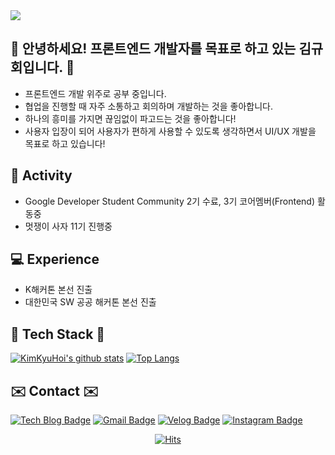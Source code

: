 <img src="https://capsule-render.vercel.app/api?type=Waving&color=gradient&height=300&section=header&text=KimKyuHoi&fontSize=90" />

## :raised_hands: 안녕하세요! 프론트엔드 개발자를 목표로 하고 있는 김규회입니다. :raised_hands:
* 프론트엔드 개발 위주로 공부 중입니다.
* 협업을 진행할 때 자주 소통하고 회의하며 개발하는 것을 좋아합니다.
* 하나의 흥미를 가지면 끊임없이 파고드는 것을 좋아합니다!
* 사용자 입장이 되어 사용자가 편하게 사용할 수 있도록 생각하면서 UI/UX 개발을 목표로 하고 있습니다!

## :runner: Activity
* Google Developer Student Community 2기 수료, 3기 코어멤버(Frontend) 활동중
* 멋쟁이 사자 11기 진행중

## :computer: Experience
* K해커톤 본선 진출
* 대한민국 SW 공공 해커톤 본선 진출
	
## 🔧 Tech Stack 🔧 
[![KimKyuHoi's github stats](https://github-readme-stats.vercel.app/api?username=KimKyuHoi)](https://github.com/anuraghazra/github-readme-stats)
[![Top Langs](https://github-readme-stats.vercel.app/api/top-langs/?username=KimKyuHoi&langs_count=4&layout=compact&theme=white)](https://KimKyuHoi.github.io/)


## ✉️ Contact ✉️
[![Tech Blog Badge](http://img.shields.io/badge/-Tech%20blog-black?style=flat-square&logo=github&link=https://KimKyuHoi.github.io/)](https://KimKyuHoi.github.io/)
[![Gmail Badge](https://img.shields.io/badge/Gmail-d14836?style=flat-square&logo=gmail&logoColor=white&link=mailto:k546kh@gmail.com)](mailto:k546kh@gmail.com)
[![Velog Badge](https://img.shields.io/badge/Velog-444444?style=flat-square&logo=Velog&logoColor=black"&link=https://velog.io/@k_gu_wae123)](https://velog.io/@k_gu_wae123)
[![Instagram Badge](https://img.shields.io/badge/Instagram-f5f5f5?style=flat-square&logo=Instagram&logoColor=black"&link=https://www.instagram.com/k.gu_wae/)](https://www.instagram.com/k.gu_wae/)

<div align=center>
	
[![Hits](https://hits.seeyoufarm.com/api/count/incr/badge.svg?url=https%3A%2F%2Fgithub.com%2FKimKyuHoi&count_bg=%23020715&title_bg=%23020715&icon=openstreetmap.svg&icon_color=%23FFFFFF&title=Visitors&edge_flat=false)](https://hits.seeyoufarm.com)
  </div>
